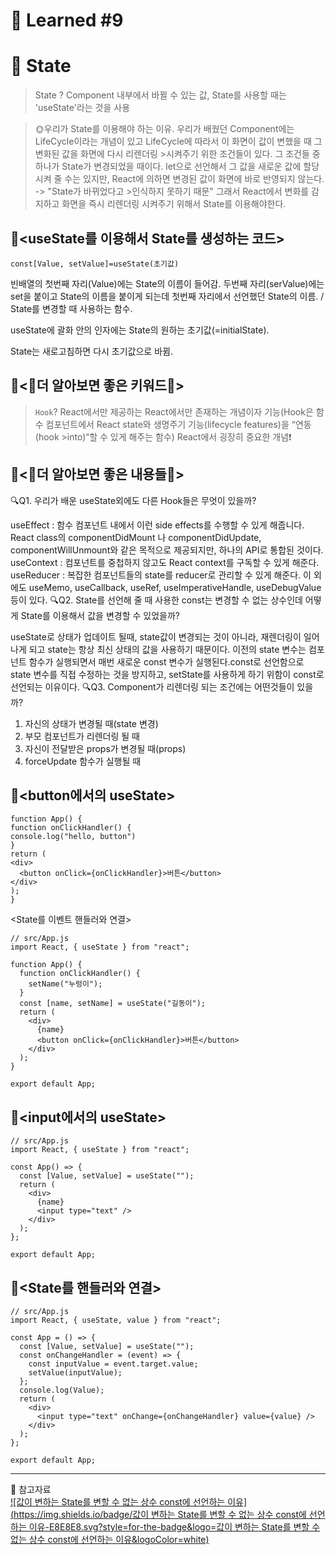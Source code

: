 # 🌟 Learned #9

# 🔶 State

> State ?
> Component 내부에서 바뀔 수 있는 값, State를 사용할 때는 'useState'라는 것을 사용

> 🌞우리가 State를 이용해야 하는 이유.
> 우리가 배웠던 Component에는 LifeCycle이라는 개념이 있고 LifeCycle에 따라서 이 화면이 값이 변했을 때 그 변화된 값을 화면에 다시 리렌더링 >시켜주기 위한 조건들이 있다.
> 그 조건들 중 하나가 State가 변경되었을 때이다.
> let으로 선언해서 그 값을 새로운 값에 할당시켜 줄 수는 있지만, React에 의하면 변경된 값이 화면에 바로 반영되지 않는다. -> "State가 바뀌었다고 >인식하지 못하기 때문"
> 그래서 React에서 변화를 감지하고 화면을 즉시 리렌더링 시켜주기 위해서 State를 이용해야한다.

## 🔹<useState를 이용해서 State를 생성하는 코드>

```
const[Value, setValue]=useState(초기값)
```

빈배열의 첫번째 자리(Value)에는 State의 이름이 들어감.
두번째 자리(serValue)에는 set을 붙이고 State의 이름을 붙이게 되는데 첫번째 자리에서 선언했던 State의 이름. / State를 변경할 때 사용하는 함수.

useState에 괄화 안의 인자에는 State의 원하는 초기값(=initialState).

State는 새로고침하면 다시 초기값으로 바뀜.

## 🔹<🌟더 알아보면 좋은 키워드🌟>

> `Hook`?
> React에서만 제공하는 React에서만 존재하는 개념이자 기능(Hook은 함수 컴포넌트에서 React state와 생명주기 기능(lifecycle features)을 “연동(hook >into)“할 수 있게 해주는 함수)
> React에서 굉장히 중요한 개념❗

## 🔹<📌더 알아보면 좋은 내용들📌>

🔍Q1. 우리가 배운 useState외에도 다른 Hook들은 무엇이 있을까?

useEffect : 함수 컴포넌트 내에서 이런 side effects를 수행할 수 있게 해줍니다. React class의 componentDidMount 나 componentDidUpdate, componentWillUnmount와 같은 목적으로 제공되지만, 하나의 API로 통합된 것이다.
useContext : 컴포넌트를 중첩하지 않고도 React context를 구독할 수 있게 해준다.
useReducer : 복잡한 컴포넌트들의 state를 reducer로 관리할 수 있게 해준다.
이 외에도 useMemo, useCallback, useRef, useImperativeHandle, useDebugValue 등이 있다.
🔍Q2. State를 선언해 줄 때 사용한 const는 변경할 수 없는 상수인데 어떻게 State를 이용해서 값을 변경할 수 있었을까?

useState로 상태가 업데이트 될때, state값이 변경되는 것이 아니라, 재렌더링이 일어나게 되고 state는 항상 최신 상태의 값을 사용하기 때문이다.
이전의 state 변수는 컴포넌트 함수가 실행되면서 매번 새로운 const 변수가 실행된다.const로 선언함으로 state 변수를 직접 수정하는 것을 방지하고, setState를 사용하게 하기 위함이 const로 선언되는 이유이다.
🔍Q3. Component가 리렌더링 되는 조건에는 어떤것들이 있을까?

1. 자신의 상태가 변경될 때(state 변경)
2. 부모 컴포넌트가 리렌더링 될 때
3. 자신이 전달받은 props가 변경될 때(props)
4. forceUpdate 함수가 실행될 때

## 🔹<button에서의 useState>

```
function App() {
function onClickHandler() {
console.log("hello, button")
}
return (
<div>
  <button onClick={onClickHandler}>버튼</button>
</div>
);
}
```

<State를 이벤트 핸들러와 연결>

```
// src/App.js
import React, { useState } from "react";

function App() {
  function onClickHandler() {
    setName("누렁이");
  }
  const [name, setName] = useState("길동이");
  return (
    <div>
      {name}
      <button onClick={onClickHandler}>버튼</button>
    </div>
  );
}

export default App;
```

## 🔹<input에서의 useState>

```
// src/App.js
import React, { useState } from "react";

const App() => {
  const [Value, setValue] = useState("");
  return (
    <div>
      {name}
      <input type="text" />
    </div>
  );
};

export default App;
```

## 🔹<State를 핸들러와 연결>

```
// src/App.js
import React, { useState, value } from "react";

const App = () => {
  const [Value, setValue] = useState("");
  const onChangeHandler = (event) => {
    const inputValue = event.target.value;
    setValue(inputValue);
  };
  console.log(Value);
  return (
    <div>
      <input type="text" onChange={onChangeHandler} value={value} />
    </div>
  );
};

export default App;
```

---

💟 참고자료
<br>
[![값이 변하는 State를 변할 수 없는 상수 const에 선언하는 이유](https://img.shields.io/badge/값이 변하는 State를 변할 수 없는 상수 const에 선언하는 이유-E8E8E8.svg?style=for-the-badge&logo=값이 변하는 State를 변할 수 없는 상수 const에 선언하는 이유&logoColor=white)](https://dudghsx.tistory.com/18)
